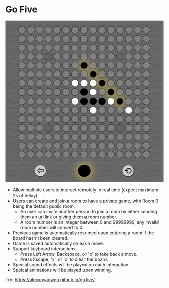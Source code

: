 # Go Five

![Demo](https://github.com/alexxuyaowen/gofive/blob/main/demo/demo.png)

- Allow multiple users to interact remotely in real time (expect maximum 2s of delay).
- Users can create and join a room to have a private game, with Room 0 being the default public room.
  - An user can invite another person to join a room by either sending them an url link or giving them a room number.
  - A room number is an integer between 0 and 99999999, any invalid room number will convert to 0.
- Previous game is automatically resumed upon entering a room if the board hasn't been cleared.
- Game is saved automatically on each move.
- Support keyboard interactions:
  - Press Left Arrow, Backspace, or 'b' to take back a move.
  - Press Escape, 'x', or 'c' to clear the board.
- Special sound effects will be played on each interaction.
- Speical animations will be played upon winning.

Try: https://alexxuyaowen.github.io/gofive/
